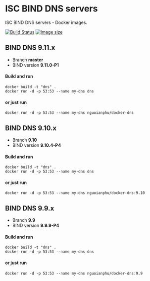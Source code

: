 # ISC BIND DNS servers
ISC BIND DNS servers - Docker images.

[![Build Status](https://travis-ci.org/nguoianphu/docker-dns.svg?branch=master)](https://travis-ci.org/nguoianphu/docker-dns) [![Image size](https://images.microbadger.com/badges/image/nguoianphu/docker-dns.svg)](https://microbadger.com/images/nguoianphu/docker-dns "Get your own image badge on microbadger.com")


## BIND DNS 9.11.x
- Branch **master**
- BIND version **9.11.0-P1**

#### Build and run
    
    docker build -t "dns" .
    docker run -d -p 53:53 --name my-dns dns
    
#### or just run
    
    docker run -d -p 53:53 --name my-dns nguoianphu/docker-dns


## BIND DNS 9.10.x
- Branch **9.10**
- BIND version **9.10.4-P4**

#### Build and run
    
    docker build -t "dns" .
    docker run -d -p 53:53 --name my-dns dns
    
#### or just run
    
    docker run -d -p 53:53 --name my-dns nguoianphu/docker-dns:9.10

## BIND DNS 9.9.x
- Branch **9.9**
- BIND version **9.9.9-P4**

#### Build and run
    
    docker build -t "dns" .
    docker run -d -p 53:53 --name my-dns dns
    
#### or just run
    
    docker run -d -p 53:53 --name my-dns nguoianphu/docker-dns:9.9
